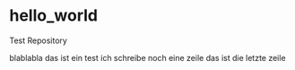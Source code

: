 # hello_world
Test Repository

blablabla
das ist ein test
ich schreibe noch eine zeile
das ist die letzte zeile
